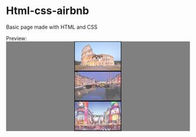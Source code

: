 # Html-css-airbnb
Basic page made with HTML and CSS

Preview:
![Multiply](img/preview.png "Preview")
